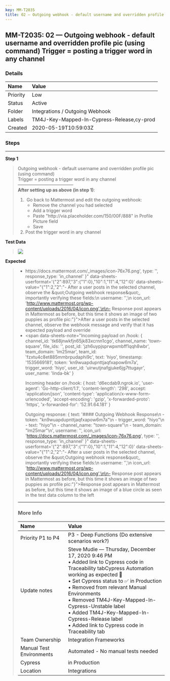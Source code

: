 ```yaml
---
key: MM-T2035
title: 02 — Outgoing webhook - default username and overridden profile pic (using command) Trigger = posting a trigger word in any channel
---
```


## MM-T2035: 02 — Outgoing webhook - default username and overridden profile pic (using command) Trigger = posting a trigger word in any channel

### Details

| Name     | Value                                      |
| :------- | :----------------------------------------- |
| Priority | Low                                        |
| Status   | Active                                     |
| Folder   | Integrations / Outgoing Webhook            |
| Labels   | TM4J-Key-Mapped-In-Cypress-Release,cy-prod |
| Created  | 2020-05-19T10:59:03Z                       |

### Steps

<hr/>

**Step 1**

> <article>Outgoing webhook - default username and overridden profile pic (using command)<br>Trigger = posting a trigger word in any channel<br>–––––––––––––––––––––––––<br><strong>After setting up as above (in step 1)</strong>:<ol><li>&nbsp;Go back to Mattermost and edit the outgoing webhook:<ul><li>Remove the channel you had selected</li><li>Add a trigger word</li><li>Paste "http://via.placeholder.com/150/00F/888" in Profile Picture field</li><li>Save</li></ul></li><li>Post the trigger word in any channel</li></ol></article>

**Test Data**

> <article><img src="https://smartbear-tm4j-prod-us-west-2-attachment-rich-text.s3.us-west-2.amazonaws.com/embedded-f3277290f945470c4add5d21ef3dc7ca7b74388fc7152bfb6b99ae58c66a95a8-1589885973662-1589885973662.png" class="fr-fic fr-dii"></article>

**Expected**

> <article><ul><li><span data-sheets-note="Incoming payload on /hook:

{ channel_id: 'tk68jnwkfjn65jk83xcrnn1cgo',
channel_name: 'town-square',
file_ids: '',
post_id: 'jzh6uypjsprwpxmbff1qqh8wbr',
team_domain: 'lm25mar',
team_id: 'fzxtu4c8et885mmbrpudaphi9c',
text: 'hiyo',
timestamp: '1535669181',
token: 'kn9wuapdupnttjaqfxapow6m7a',
trigger_word: 'hiyo',
user_id: 'uirwutjnafgjuke6jg7ttugayr',
user_name: 'linda-bk' }

Incoming header on /hook:
{ host: 'd6ecdab9.ngrok.io',
'user-agent': 'Go-http-client/1.1',
'content-length': '298',
accept: 'application/json',
'content-type': 'application/x-www-form-urlencoded',
'accept-encoding': 'gzip',
'x-forwarded-proto': 'https',
'x-forwarded-for': '52.91.64.181' }

Outgoing response:
{ text: '#### Outgoing Webhook Response\n - token: &quot;kn9wuapdupnttjaqfxapow6m7a&quot;\n - trigger_word: &quot;hiyo&quot;\n - text: &quot;hiyo&quot;\n - channel_name: &quot;town-square&quot;\n - team_domain: &quot;lm25mar&quot;\n',
username: '',
icon_url: 'https://docs.mattermost.com/_images/icon-76x76.png',
type: '',
response_type: 'in_channel' }" data-sheets-userformat='{"2":897,"3":{"1":0},"10":1,"11":4,"12":0}' data-sheets-value="{&quot;1&quot;:2,&quot;2&quot;:&quot;- After a user posts in the selected channel, observe the \&quot;Outgoing webhook response\&quot;, importantly verifying these fields:\n username: '',\n icon_url: 'http://www.mattermost.org/wp-content/uploads/2016/04/icon.png',\n\n- Response post appears in Mattermost as before, but this time it shows an image of two puppies as profile pic:&quot;}">After a user posts in the selected channel, observe the webhook message and verify that it has expected payload and override</span></li><li><span data-sheets-note="Incoming payload on /hook:
{ channel_id: 'tk68jnwkfjn65jk83xcrnn1cgo',
channel_name: 'town-square',
file_ids: '',
post_id: 'jzh6uypjsprwpxmbff1qqh8wbr',
team_domain: 'lm25mar',
team_id: 'fzxtu4c8et885mmbrpudaphi9c',
text: 'hiyo',
timestamp: '1535669181',
token: 'kn9wuapdupnttjaqfxapow6m7a',
trigger_word: 'hiyo',
user_id: 'uirwutjnafgjuke6jg7ttugayr',
user_name: 'linda-bk' }

Incoming header on /hook:
{ host: 'd6ecdab9.ngrok.io',
'user-agent': 'Go-http-client/1.1',
'content-length': '298',
accept: 'application/json',
'content-type': 'application/x-www-form-urlencoded',
'accept-encoding': 'gzip',
'x-forwarded-proto': 'https',
'x-forwarded-for': '52.91.64.181' }

Outgoing response:
{ text: '#### Outgoing Webhook Response\n - token: &quot;kn9wuapdupnttjaqfxapow6m7a&quot;\n - trigger_word: &quot;hiyo&quot;\n - text: &quot;hiyo&quot;\n - channel_name: &quot;town-square&quot;\n - team_domain: &quot;lm25mar&quot;\n',
username: '',
icon_url: 'https://docs.mattermost.com/_images/icon-76x76.png',
type: '',
response_type: 'in_channel' }" data-sheets-userformat='{"2":897,"3":{"1":0},"10":1,"11":4,"12":0}' data-sheets-value="{&quot;1&quot;:2,&quot;2&quot;:&quot;- After a user posts in the selected channel, observe the \&quot;Outgoing webhook response\&quot;, importantly verifying these fields:\n username: '',\n icon_url: 'http://www.mattermost.org/wp-content/uploads/2016/04/icon.png',\n\n- Response post appears in Mattermost as before, but this time it shows an image of two puppies as profile pic:&quot;}">Response post appears in Mattermost as before, but this time it shows an image of a blue circle as seen in the test data column to the left</span></li></ul></article>

<hr/>

### More Info

| Name                     | Value                                                                                                                                                                                                                                                                                                                                                                                                  |
| :----------------------- | :----------------------------------------------------------------------------------------------------------------------------------------------------------------------------------------------------------------------------------------------------------------------------------------------------------------------------------------------------------------------------------------------------- |
| Priority P1 to P4        | P3 - Deep Functions (Do extensive scenarios work?)                                                                                                                                                                                                                                                                                                                                                     |
| Update notes             | Steve Mudie — Thursday, December 17, 2020 9:46 PM<br>• Added link to Cypress code in Traceability tabCypress Automation working as expected 🎉<br>• Set Cypress status to ✅ in Production<br>• Removed from relevant Manual Environments<br>• Removed TM4J-Key-Mapped-In-Cypress-Unstable label<br>• Added TM4J-Key-Mapped-In-Cypress-Release label<br>• Added link to Cypress code in Traceability tab |
| Team Ownership           | Integration Frameworks                                                                                                                                                                                                                                                                                                                                                                                 |
| Manual Test Environments | Automated - No manual tests needed                                                                                                                                                                                                                                                                                                                                                                     |
| Cypress                  | in Production                                                                                                                                                                                                                                                                                                                                                                                          |
| Location                 | Integrations                                                                                                                                                                                                                                                                                                                                                                                           |
